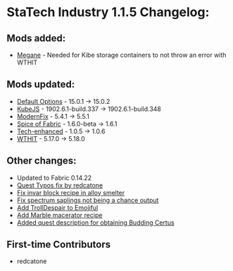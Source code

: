 # StaTech Industry 1.1.5 Changelog:

## Mods added:
- [Megane](https://www.curseforge.com/minecraft/mc-mods/megane) - Needed for Kibe storage containers to not throw an error with WTHIT

## Mods updated:
- [Default Options](https://www.curseforge.com/minecraft/mc-mods/default-options-fabric) - 15.0.1 -> 15.0.2
- [KubeJS](https://www.curseforge.com/minecraft/mc-mods/kubejs) - 1902.6.1-build.337 -> 1902.6.1-build.348
- [ModernFix](https://www.curseforge.com/minecraft/mc-mods/modernfix) - 5.4.1 -> 5.5.1
- [Spice of Fabric](https://www.curseforge.com/minecraft/mc-mods/spice-of-fabric) - 1.6.0-beta -> 1.6.1
- [Tech-enhanced](https://www.curseforge.com/minecraft/mc-mods/tech-enhanced) - 1.0.5 -> 1.0.6
- [WTHIT](https://www.curseforge.com/minecraft/mc-mods/wthit) - 5.17.0 -> 5.18.0

## Other changes:
- Updated to Fabric 0.14.22
- [Quest Typos fix by redcatone](https://github.com/TheStaticVoid/StaTech-Industry/pull/342)
- [Fix invar block recipe in alloy smelter](https://github.com/TheStaticVoid/StaTech-Industry/issues/337)
- [Fix spectrum saplings not being a chance output](https://github.com/TheStaticVoid/StaTech-Industry/issues/340)
- [Add TrollDespair to Emojiful](https://github.com/TheStaticVoid/StaTech-Industry/issues/347)
- [Add Marble macerator recipe](https://github.com/TheStaticVoid/StaTech-Industry/issues/344)
- [Added quest description for obtaining Budding Certus](https://github.com/TheStaticVoid/StaTech-Industry/issues/336)

## First-time Contributors
- redcatone